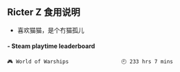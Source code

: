 ## Ricter Z 食用说明
- 喜欢猫猫，是个冇猫孤儿

<!-- steam-box start -->
#### - Steam playtime leaderboard
```text
🎮 World of Warships                 🕘 233 hrs 7 mins
```
<!-- Powered by https://github.com/YouEclipse/steam-box . -->
<!-- steam-box end -->
